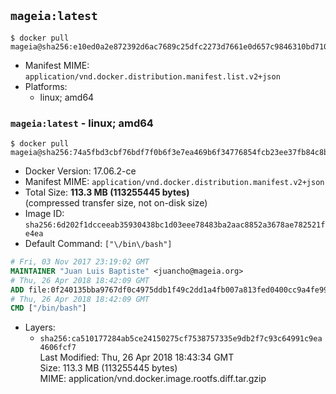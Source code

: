 ## `mageia:latest`

```console
$ docker pull mageia@sha256:e10ed0a2e872392d6ac7689c25dfc2273d7661e0d657c9846310bd7109570357
```

-	Manifest MIME: `application/vnd.docker.distribution.manifest.list.v2+json`
-	Platforms:
	-	linux; amd64

### `mageia:latest` - linux; amd64

```console
$ docker pull mageia@sha256:74a5fbd3cbf76bdf7f0b6f3e7ea469b6f34776854fcb23ee37fb84c8b8a0730c
```

-	Docker Version: 17.06.2-ce
-	Manifest MIME: `application/vnd.docker.distribution.manifest.v2+json`
-	Total Size: **113.3 MB (113255445 bytes)**  
	(compressed transfer size, not on-disk size)
-	Image ID: `sha256:6d202f1dcceeab35930438bc1d03eee78483ba2aac8852a3678ae782521fe4ea`
-	Default Command: `["\/bin\/bash"]`

```dockerfile
# Fri, 03 Nov 2017 23:19:02 GMT
MAINTAINER "Juan Luis Baptiste" <juancho@mageia.org>
# Thu, 26 Apr 2018 18:42:09 GMT
ADD file:0f240135bba9767df0c4975ddb1f49c2dd1a4fb007a813fed0400cc9a4fe99fa in / 
# Thu, 26 Apr 2018 18:42:09 GMT
CMD ["/bin/bash"]
```

-	Layers:
	-	`sha256:ca510177284ab5ce24150275cf7538757335e9db2f7c93c64991c9ea4606fcf7`  
		Last Modified: Thu, 26 Apr 2018 18:43:34 GMT  
		Size: 113.3 MB (113255445 bytes)  
		MIME: application/vnd.docker.image.rootfs.diff.tar.gzip
